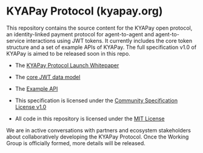 # KYAPay Protocol (kyapay.org)

This repository contains the source content for the KYAPay open protocol, an identity-linked payment protocol for agent-to-agent and 
agent-to-service interactions using JWT tokens. It currently includes the core token structure and a set of example APIs of 
KYAPay. The full specification v1.0 of KYAPay is aimed to be released soon in this repo.

* The [KYAPay Protocol Launch Whitepaper](https://kyapay.org/)
* The [core JWT data model](https://github.com/skyfire-xyz/kyapay/blob/main/docs/data-model.md)
* The [Example API](https://github.com/skyfire-xyz/kyapay/blob/main/docs/example-api.md)

* This specification is licensed under the [Community Specification License v1.0](https://github.com/skyfire-xyz/kyapay/blob/main/1._Community_Specification_License-v1.md)
* All code in this repository is licensed under the [MIT License](https://github.com/skyfire-xyz/kyapay/blob/main/CODE-LICENSE)

We are in active conversations with partners and ecosystem stakeholders about 
collaboratively developing the KYAPay Protocol. Once the Working Group is 
officially formed, more details will be released.
